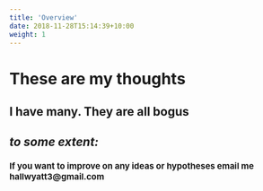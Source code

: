 ```yaml
---
title: 'Overview'
date: 2018-11-28T15:14:39+10:00
weight: 1
---
```


# These are my thoughts

## I have many. They are all bogus 

## *to some extent:*

<body>
    <h1 style="font-size: 15px">
        If you want to improve on any ideas or hypotheses email me hallwyatt3@gmail.com
    </h1>
</body>